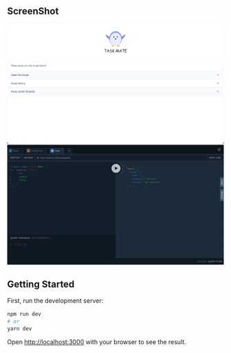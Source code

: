 ## ScreenShot
![images](https://github.com/YunDobi/TasksApp/blob/main/public/main%20sc.png)
![images](https://github.com/YunDobi/TasksApp/blob/main/public/GraphQL%20SC.png)

## Getting Started

First, run the development server:

```bash
npm run dev
# or
yarn dev
```

Open [http://localhost:3000](http://localhost:3000) with your browser to see the result.
